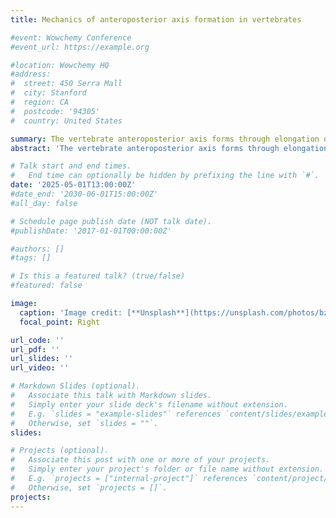 ```yaml
---
title: Mechanics of anteroposterior axis formation in vertebrates

#event: Wowchemy Conference
#event_url: https://example.org

#location: Wowchemy HQ
#address:
#  street: 450 Serra Mall
#  city: Stanford
#  region: CA
#  postcode: '94305'
#  country: United States

summary: The vertebrate anteroposterior axis forms through elongation of multiple tissues during embryogenesis. This process is based on tissue-autonomous mechanisms of force generation and intertissue mechanical coupling whose failure leads to severe developmental anomalies such as body truncation and spina bifida. Similar to other morphogenetic modules, anteroposterior body extension requires both the rearrangement of existing materials—such as cells and extracellular matrix—and the local addition of new materials, i.e., anisotropic growth, through cell proliferation, cell growth, and matrix deposition. Numerous signaling pathways coordinate body axis formation via regulation of cell behavior during tissue rearrangements and volumetric growth. From a physical perspective, morphogenesis depends on both cell-generated forces and tissue material properties. As the spatiotemporal variation of these mechanical parameters has recently been explored in the context of vertebrate body elongation, the study of this process is likely to shed light on the cross talk between signaling and mechanics during morphogenesis.
abstract: 'The vertebrate anteroposterior axis forms through elongation of multiple tissues during embryogenesis. This process is based on tissue-autonomous mechanisms of force generation and intertissue mechanical coupling whose failure leads to severe developmental anomalies such as body truncation and spina bifida. Similar to other morphogenetic modules, anteroposterior body extension requires both the rearrangement of existing materials—such as cells and extracellular matrix—and the local addition of new materials, i.e., anisotropic growth, through cell proliferation, cell growth, and matrix deposition. Numerous signaling pathways coordinate body axis formation via regulation of cell behavior during tissue rearrangements and volumetric growth. From a physical perspective, morphogenesis depends on both cell-generated forces and tissue material properties. As the spatiotemporal variation of these mechanical parameters has recently been explored in the context of vertebrate body elongation, the study of this process is likely to shed light on the cross talk between signaling and mechanics during morphogenesis.'

# Talk start and end times.
#   End time can optionally be hidden by prefixing the line with `#`.
date: '2025-05-01T13:00:00Z'
#date_end: '2030-06-01T15:00:00Z'
#all_day: false

# Schedule page publish date (NOT talk date).
#publishDate: '2017-01-01T00:00:00Z'

#authors: []
#tags: []

# Is this a featured talk? (true/false)
#featured: false

image:
  caption: 'Image credit: [**Unsplash**](https://unsplash.com/photos/bzdhc5b3Bxs)'
  focal_point: Right

url_code: ''
url_pdf: ''
url_slides: ''
url_video: ''

# Markdown Slides (optional).
#   Associate this talk with Markdown slides.
#   Simply enter your slide deck's filename without extension.
#   E.g. `slides = "example-slides"` references `content/slides/example-slides.md`.
#   Otherwise, set `slides = ""`.
slides:

# Projects (optional).
#   Associate this post with one or more of your projects.
#   Simply enter your project's folder or file name without extension.
#   E.g. `projects = ["internal-project"]` references `content/project/deep-learning/index.md`.
#   Otherwise, set `projects = []`.
projects:
---
```

